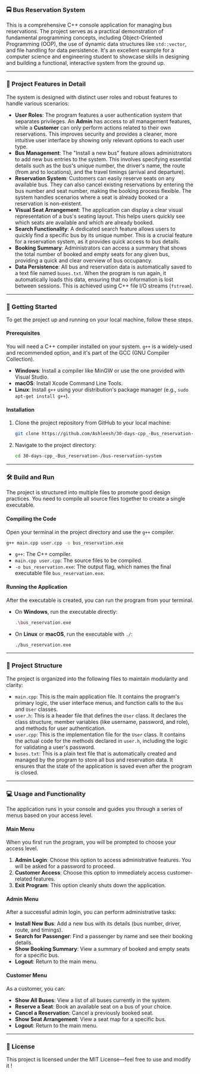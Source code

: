 ### 🚍 Bus Reservation System

This is a comprehensive C++ console application for managing bus reservations. The project serves as a practical demonstration of fundamental programming concepts, including Object-Oriented Programming (OOP), the use of dynamic data structures like `std::vector`, and file handling for data persistence. It's an excellent example for a computer science and engineering student to showcase skills in designing and building a functional, interactive system from the ground up.

-----

### 🌟 Project Features in Detail

The system is designed with distinct user roles and robust features to handle various scenarios:

  * **User Roles**: The program features a user authentication system that separates privileges. An **Admin** has access to all management features, while a **Customer** can only perform actions related to their own reservations. This improves security and provides a cleaner, more intuitive user interface by showing only relevant options to each user type.
  * **Bus Management**: The "Install a new bus" feature allows administrators to add new bus entries to the system. This involves specifying essential details such as the bus's unique number, the driver's name, the route (from and to locations), and the travel timings (arrival and departure).
  * **Reservation System**: Customers can easily reserve seats on any available bus. They can also cancel existing reservations by entering the bus number and seat number, making the booking process flexible. The system handles scenarios where a seat is already booked or a reservation is non-existent.
  * **Visual Seat Arrangement**: The application can display a clear visual representation of a bus's seating layout. This helps users quickly see which seats are available and which are already booked.
  * **Search Functionality**: A dedicated search feature allows users to quickly find a specific bus by its unique number. This is a crucial feature for a reservation system, as it provides quick access to bus details.
  * **Booking Summary**: Administrators can access a summary that shows the total number of booked and empty seats for any given bus, providing a quick and clear overview of bus occupancy.
  * **Data Persistence**: All bus and reservation data is automatically saved to a text file named `buses.txt`. When the program is run again, it automatically loads this data, ensuring that no information is lost between sessions. This is achieved using C++ file I/O streams (`fstream`).

-----

### 🚀 Getting Started

To get the project up and running on your local machine, follow these steps.

#### Prerequisites

You will need a C++ compiler installed on your system. `g++` is a widely-used and recommended option, and it's part of the GCC (GNU Compiler Collection).

  * **Windows**: Install a compiler like MinGW or use the one provided with Visual Studio.
  * **macOS**: Install Xcode Command Line Tools.
  * **Linux**: Install `g++` using your distribution's package manager (e.g., `sudo apt-get install g++`).

#### Installation

1.  Clone the project repository from GitHub to your local machine:
    ```bash
    git clone https://github.com/Ashleesh/30-days-cpp_-Bus_reservation-.git
    ```
2.  Navigate to the project directory:
    ```bash
    cd 30-days-cpp_-Bus_reservation-/bus-reservation-system
    ```

-----

### 🛠️ Build and Run

The project is structured into multiple files to promote good design practices. You need to compile all source files together to create a single executable.

#### Compiling the Code

Open your terminal in the project directory and use the `g++` compiler.

```bash
g++ main.cpp user.cpp -o bus_reservation.exe
```

  * `g++`: The C++ compiler.
  * `main.cpp user.cpp`: The source files to be compiled.
  * `-o bus_reservation.exe`: The output flag, which names the final executable file `bus_reservation.exe`.

#### Running the Application

After the executable is created, you can run the program from your terminal.

  * On **Windows**, run the executable directly:
    ```bash
    .\bus_reservation.exe
    ```
  * On **Linux** or **macOS**, run the executable with `./`:
    ```bash
    ./bus_reservation.exe
    ```

-----

### 📂 Project Structure

The project is organized into the following files to maintain modularity and clarity:

  * `main.cpp`: This is the main application file. It contains the program's primary logic, the user interface menus, and function calls to the `Bus` and `User` classes.
  * `user.h`: This is a header file that defines the `User` class. It declares the class structure, member variables (like username, password, and role), and methods for user authentication.
  * `user.cpp`: This is the implementation file for the `User` class. It contains the actual code for the methods declared in `user.h`, including the logic for validating a user's password.
  * `buses.txt`: This is a plain text file that is automatically created and managed by the program to store all bus and reservation data. It ensures that the state of the application is saved even after the program is closed.

-----

### 💻 Usage and Functionality

The application runs in your console and guides you through a series of menus based on your access level.

#### Main Menu

When you first run the program, you will be prompted to choose your access level.

1.  **Admin Login**: Choose this option to access administrative features. You will be asked for a password to proceed.
2.  **Customer Access**: Choose this option to immediately access customer-related features.
3.  **Exit Program**: This option cleanly shuts down the application.

#### Admin Menu

After a successful admin login, you can perform administrative tasks:

  * **Install New Bus**: Add a new bus with its details (bus number, driver, route, and timings).
  * **Search for Passenger**: Find a passenger by name and see their booking details.
  * **Show Booking Summary**: View a summary of booked and empty seats for a specific bus.
  * **Logout**: Return to the main menu.

#### Customer Menu

As a customer, you can:

  * **Show All Buses**: View a list of all buses currently in the system.
  * **Reserve a Seat**: Book an available seat on a bus of your choice.
  * **Cancel a Reservation**: Cancel a previously booked seat.
  * **Show Seat Arrangement**: View a seat map for a specific bus.
  * **Logout**: Return to the main menu.

-----

### 📄 License

This project is licensed under the MIT License—feel free to use and modify it !